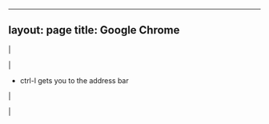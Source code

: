 

---
layout: page
title: Google Chrome
---

  

| 
  

 | 

- ctrl-l gets you to the address bar

  

 | 
  

 |

  

